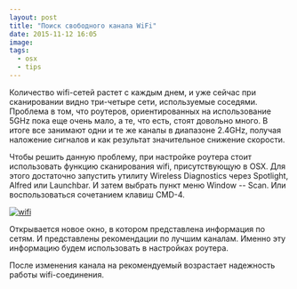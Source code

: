 ```yaml
---
layout: post
title: "Поиск свободного канала WiFi"
date: 2015-11-12 16:05
image:
tags:
  - osx
  - tips
---
```

Количество wifi-сетей растет с каждым днем, и уже сейчас при сканировании видно три-четыре сети, используемые соседями. Проблема в том, что роутеров, ориентированных на использование 5GHz пока еще очень мало, а те, что есть, стоят довольно много. В итоге все занимают одни и те же каналы в диапазоне 2.4GHz, получая наложение сигналов и как результат значительное снижение скорости.

Чтобы решить данную проблему, при настройке роутера стоит использовать функцию сканирования wifi, присутствующую в OSX. Для этого достаточно запустить утилиту Wireless Diagnostics через Spotlight, Alfred или Launchbar. И затем выбрать пункт меню Window -- Scan. Или воспользоваться сочетанием клавиш CMD-4.

[![wifi](https://static.juev.org/2015/11/wifi.png)](https://static.juev.org/2015/11/wifi.png "WiFi")

Открывается новое окно, в котором представлена информация по сетям. И представлены рекомендации по лучшим каналам. Именно эту информацию будем использовать в настройках роутера.

После изменения канала на рекомендуемый возрастает надежность работы wifi-соединения.
